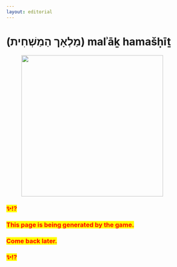 ```yaml
---
layout: editorial
---
```


# (מַלְאָך הַמַשְׁחִית) malʾāḵ hamašḥīṯ

<figure><img src="../../../../../../../.gitbook/assets/Screenshot 2024-09-19 at 9.03.04 AM.png" alt="" width="375"><figcaption></figcaption></figure>

### <mark style="color:red;">✨⁉️</mark>&#x20;

### <mark style="color:red;">This page is being generated by the game.</mark>&#x20;

### <mark style="color:red;">Come back later.</mark>

### <mark style="color:red;">✨⁉️</mark>

